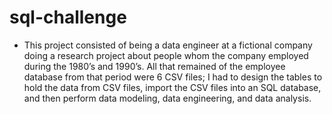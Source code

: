 # sql-challenge
  -	This project consisted of being a data engineer at a fictional company doing a research project about people whom the company employed during the 1980’s and 1990’s. All that remained of the employee database from that period were 6 CSV files; I had to design the tables to hold the data from CSV files, import the CSV files into an SQL database, and then perform data modeling, data engineering, and data analysis.
